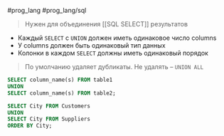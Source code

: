 #prog_lang #prog_lang/sql 

> Нужен для объединения [[SQL SELECT]] результатов

- Каждый `SELECT` с `UNION` должен иметь одинаковое число columns
- У columns должен быть одинаковый тип данных
- Колонки в каждом `SELECT` должны иметь одинаковый порядок

> По умолчанию удаляет дубликаты. Не удалять – `UNION ALL`

```sql
SELECT column_name(s) FROM table1
UNION  
SELECT column_name(s) FROM table2;
```
```sql
SELECT City FROM Customers  
UNION  
SELECT City FROM Suppliers  
ORDER BY City;
```
